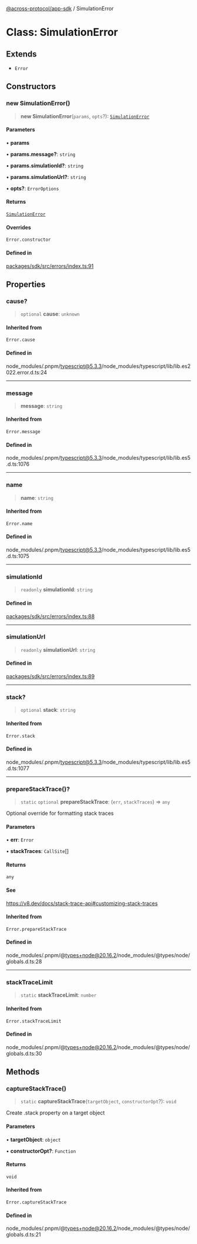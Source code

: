 [@across-protocol/app-sdk](../README.md) / SimulationError

# Class: SimulationError

## Extends

- `Error`

## Constructors

### new SimulationError()

> **new SimulationError**(`params`, `opts`?): [`SimulationError`](SimulationError.md)

#### Parameters

• **params**

• **params.message?**: `string`

• **params.simulationId?**: `string`

• **params.simulationUrl?**: `string`

• **opts?**: `ErrorOptions`

#### Returns

[`SimulationError`](SimulationError.md)

#### Overrides

`Error.constructor`

#### Defined in

[packages/sdk/src/errors/index.ts:91](https://github.com/across-protocol/toolkit/blob/fa61c35c7597804e093096de254dbc326f096003/packages/sdk/src/errors/index.ts#L91)

## Properties

### cause?

> `optional` **cause**: `unknown`

#### Inherited from

`Error.cause`

#### Defined in

node_modules/.pnpm/typescript@5.3.3/node_modules/typescript/lib/lib.es2022.error.d.ts:24

---

### message

> **message**: `string`

#### Inherited from

`Error.message`

#### Defined in

node_modules/.pnpm/typescript@5.3.3/node_modules/typescript/lib/lib.es5.d.ts:1076

---

### name

> **name**: `string`

#### Inherited from

`Error.name`

#### Defined in

node_modules/.pnpm/typescript@5.3.3/node_modules/typescript/lib/lib.es5.d.ts:1075

---

### simulationId

> `readonly` **simulationId**: `string`

#### Defined in

[packages/sdk/src/errors/index.ts:88](https://github.com/across-protocol/toolkit/blob/fa61c35c7597804e093096de254dbc326f096003/packages/sdk/src/errors/index.ts#L88)

---

### simulationUrl

> `readonly` **simulationUrl**: `string`

#### Defined in

[packages/sdk/src/errors/index.ts:89](https://github.com/across-protocol/toolkit/blob/fa61c35c7597804e093096de254dbc326f096003/packages/sdk/src/errors/index.ts#L89)

---

### stack?

> `optional` **stack**: `string`

#### Inherited from

`Error.stack`

#### Defined in

node_modules/.pnpm/typescript@5.3.3/node_modules/typescript/lib/lib.es5.d.ts:1077

---

### prepareStackTrace()?

> `static` `optional` **prepareStackTrace**: (`err`, `stackTraces`) => `any`

Optional override for formatting stack traces

#### Parameters

• **err**: `Error`

• **stackTraces**: `CallSite`[]

#### Returns

`any`

#### See

https://v8.dev/docs/stack-trace-api#customizing-stack-traces

#### Inherited from

`Error.prepareStackTrace`

#### Defined in

node_modules/.pnpm/@types+node@20.16.2/node_modules/@types/node/globals.d.ts:28

---

### stackTraceLimit

> `static` **stackTraceLimit**: `number`

#### Inherited from

`Error.stackTraceLimit`

#### Defined in

node_modules/.pnpm/@types+node@20.16.2/node_modules/@types/node/globals.d.ts:30

## Methods

### captureStackTrace()

> `static` **captureStackTrace**(`targetObject`, `constructorOpt`?): `void`

Create .stack property on a target object

#### Parameters

• **targetObject**: `object`

• **constructorOpt?**: `Function`

#### Returns

`void`

#### Inherited from

`Error.captureStackTrace`

#### Defined in

node_modules/.pnpm/@types+node@20.16.2/node_modules/@types/node/globals.d.ts:21
